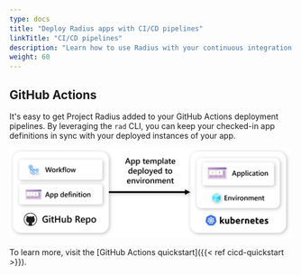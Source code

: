 ```yaml
---
type: docs
title: "Deploy Radius apps with CI/CD pipelines"
linkTitle: "CI/CD pipelines"
description: "Learn how to use Radius with your continuous integration and deployment (CI/CD)"
weight: 60
---
```


## GitHub Actions

It's easy to get Project Radius added to your GitHub Actions deployment pipelines. By leveraging the `rad` CLI, you can keep your checked-in app definitions in sync with your deployed instances of your app.

<img src="gh-actions.png" alt="Diagram of a Radius app being continually deployed to a Radius environment" width="500px" /><br />

To learn more, visit the [GitHub Actions quickstart]({{< ref cicd-quickstart >}}).